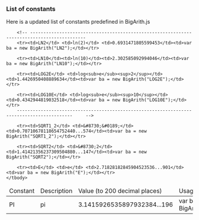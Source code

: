 ### List of constants
Here is a updated list of constants predefined in BigArith.js
<table width="100%;">
	<col style="width:10%;">
    <col style="width:10%;">
    <col style="width:40%; word-wrap:break-word;">
	<col style="width:40%; word-wrap:break-word;">
	<thead><tr><td>Constant</td><td>Description</td><td style="width:130px">Value (to 200 decimal places)</td><td>Usage</td></tr></thead>
	<tbody>
		<tr><td>PI</td> <td>pi</td> <td>3.1415926535897932384...196</td><td>var ba = new BigArith("PI");</td></tr>

		<!-- -------------------------------------------------------------------------------------------
		<tr><td>LN2</td> <td>ln(2)</td> <td>0.6931471805599453</td><td>var ba = new BigArith("LN2");</td></tr>

		<tr><td>LN10</td><td>ln(10)</td><td>2.302585092994046</td><td>var ba = new BigArith("LN10");</td></tr>

		<tr><td>LOG2E</td> <td>log<sub>e</sub><sup>2</sup></td> <td>1.4426950408889634</td><td>var ba = new BigArith("LOG2E");</td></tr>

		<tr><td>LOG10E</td> <td>log<sub>e</sub><sup>10</sup></td> <td>0.4342944819032518</td><td>var ba = new BigArith("LOG10E");</td></tr>
		-------------------------------------------------------------------------------------------		-->

		<tr><td>SQRT1_2</td> <td>&#8730;&#0189;</td> <td>0.70710678118654752440...574</td><td>var ba = new BigArith("SQRT1_2");</td></tr>

		<tr><td>SQRT2</td> <td>&#8730;2</td> <td>1.41421356237309504880...147</td><td>var ba = new BigArith("SQRT2");</td></tr>

		<tr><td>E</td> <td>e</td> <td>2.71828182845904523536...901</td><td>var ba = new BigArith("E");</td></tr>
	</tbody>
</table>